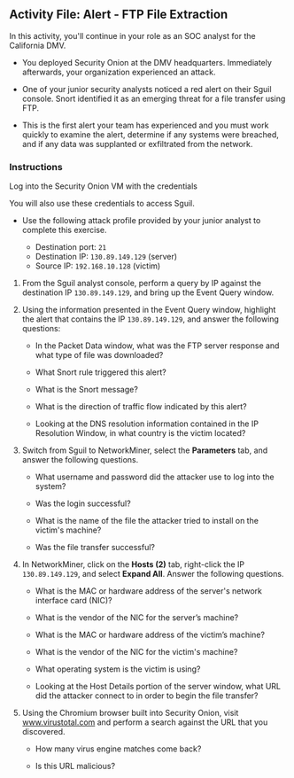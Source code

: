 ## Activity File: Alert - FTP File Extraction

In this activity, you'll continue in your role as an SOC analyst for the California DMV. 

- You deployed Security Onion at the DMV headquarters. Immediately afterwards, your organization experienced an attack. 

- One of your junior security analysts noticed a red alert on their Sguil console. Snort identified it as an emerging threat for a file transfer using FTP.

- This is the first alert your team has experienced and you must work quickly to examine the alert, determine if any systems were breached, and if any data was supplanted or exfiltrated from the network. 

### Instructions

Log into the Security Onion VM with the credentials


You will also use these credentials to access Sguil.

- Use the following attack profile provided by your junior analyst to complete this exercise.

    - Destination port: `21`
    - Destination IP: `130.89.149.129` (server)
    - Source IP: `192.168.10.128` (victim)


1. From the Sguil analyst console, perform a query by IP against the destination IP `130.89.149.129`, and bring up the Event Query window.

2. Using the information presented in the Event Query window, highlight the alert that contains the IP `130.89.149.129`, and answer the following questions:

    - In the Packet Data window, what was the FTP server response and what type of file was downloaded?
    
    
    - What Snort rule triggered this alert?
    
    
    - What is the Snort message?
    
    
    - What is the direction of traffic flow indicated by this alert?
    

    - Looking at the DNS resolution information contained in the IP Resolution Window, in what country is the victim located?

   
 3. Switch from Sguil to NetworkMiner, select the **Parameters** tab, and answer the following questions.
 
    - What username and password did the attacker use to log into the system?
        
        
    - Was the login successful?
    
        
    - What is the name of the file the attacker tried to install on the victim's machine?
        
        
    - Was the file transfer successful?
    
    
4. In NetworkMiner, click on the **Hosts (2)** tab, right-click the IP `130.89.149.129`, and select **Expand All**. Answer the following questions.

    - What is the MAC or hardware address of the server's network interface card (NIC)?

    
    - What is the vendor of the NIC for the server’s machine?


    - What is the MAC or hardware address of the victim’s machine?


    - What is the vendor of the NIC for the victim's machine? 


    - What operating system is the victim is using?


    - Looking at the Host Details portion of the server window, what URL did the attacker connect to in order to begin the file transfer?


5. Using the Chromium browser built into Security Onion, visit www.virustotal.com and perform a search against the URL that you discovered.

    - How many virus engine matches come back?

    - Is this URL malicious?
